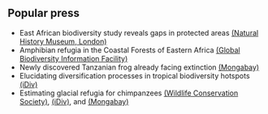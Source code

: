 ## Popular press

* East African biodiversity study reveals gaps in protected areas [(Natural History Museum, London)](https://www.nhm.ac.uk/discover/news/2017/august/east-african-biodiversity-study-reveals-gaps-in-protected-areas.html)
* Amphibian refugia in the Coastal Forests of Eastern Africa [(Global Biodiversity Information Facility)](https://www.gbif.org/data-use/74FCdnWU5qiCYSgSgoe6gG/amphibian-refugia-in-the-coastal-forests-of-eastern-africa)
* Newly discovered Tanzanian frog already facing extinction [(Mongabay)](https://news.mongabay.com/2017/03/newly-discovered-tanzanian-frog-already-facing-extinction/#:~:text=Hyperolius%20ruvuensis%20hasn't%20been,needed%20to%20make%20that%20determination.)
* Elucidating diversification processes in tropical biodiversity hotspots [(iDiv)](https://www.idiv.de/en/news/archive-2018/news-2018-single-view/1355.html)
* Estimating glacial refugia for chimpanzees [(Wildlife Conservation Society)](https://newsroom.wcs.org/News-Releases/articleType/ArticleView/articleId/16536/To-Understand-Future-Habitat-Needs-for-Chimpanzees-Look-to-the-Past.aspx), [(iDiv)](https://www.idiv.de/en/news/news_single_view/2256.html), and [(Mongabay)](https://news.mongabay.com/2021/09/scientists-look-to-chimps-past-to-gauge-their-future-under-climate-change/)
